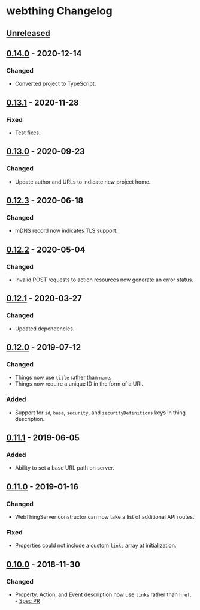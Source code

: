 # webthing Changelog

## [Unreleased]

## [0.14.0] - 2020-12-14
### Changed
- Converted project to TypeScript.

## [0.13.1] - 2020-11-28
### Fixed
- Test fixes.

## [0.13.0] - 2020-09-23
### Changed
- Update author and URLs to indicate new project home.

## [0.12.3] - 2020-06-18
### Changed
- mDNS record now indicates TLS support.

## [0.12.2] - 2020-05-04
### Changed
- Invalid POST requests to action resources now generate an error status.

## [0.12.1] - 2020-03-27
### Changed
- Updated dependencies.

## [0.12.0] - 2019-07-12
### Changed
- Things now use `title` rather than `name`.
- Things now require a unique ID in the form of a URI.
### Added
- Support for `id`, `base`, `security`, and `securityDefinitions` keys in thing description.

## [0.11.1] - 2019-06-05
### Added
- Ability to set a base URL path on server.

## [0.11.0] - 2019-01-16
### Changed
- WebThingServer constructor can now take a list of additional API routes.
### Fixed
- Properties could not include a custom `links` array at initialization.

## [0.10.0] - 2018-11-30
### Changed
- Property, Action, and Event description now use `links` rather than `href`. - [Spec PR](https://github.com/WebThingsIO/wot/pull/119)

[Unreleased]: https://github.com/WebThingsIO/webthing-node/compare/v0.14.0...HEAD
[0.14.0]: https://github.com/WebThingsIO/webthing-node/compare/v0.13.1...v0.14.0
[0.13.1]: https://github.com/WebThingsIO/webthing-node/compare/v0.13.0...v0.13.1
[0.13.0]: https://github.com/WebThingsIO/webthing-node/compare/v0.12.3...v0.13.0
[0.12.3]: https://github.com/WebThingsIO/webthing-node/compare/v0.12.2...v0.12.3
[0.12.2]: https://github.com/WebThingsIO/webthing-node/compare/v0.12.1...v0.12.2
[0.12.1]: https://github.com/WebThingsIO/webthing-node/compare/v0.12.0...v0.12.1
[0.12.0]: https://github.com/WebThingsIO/webthing-node/compare/v0.11.1...v0.12.0
[0.11.1]: https://github.com/WebThingsIO/webthing-node/compare/v0.11.0...v0.11.1
[0.11.0]: https://github.com/WebThingsIO/webthing-node/compare/v0.10.0...v0.11.0
[0.10.0]: https://github.com/WebThingsIO/webthing-node/compare/v0.9.1...v0.10.0
